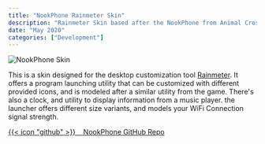 ```yaml
---
title: "NookPhone Rainmeter Skin"
description: "Rainmeter Skin based after the NookPhone from Animal Crossing New Horizons"
date: "May 2020"
categories: ["Development"]
---
```

![NookPhone Skin](nookphone.png)

This is a skin designed for the desktop customization tool [Rainmeter](https://www.rainmeter.net/). It offers a program launching utility that can be customized with different provided icons, and is modeled after a similar utility from the game. There's also a clock, and utility to display information from a music player. the launcher offers different size variants, and models your WiFi Connection signal strength.

[{{< icon "github" >}}&nbsp;&nbsp;&nbsp;&nbsp;NookPhone GitHub Repo](https://github.com/lfgberg/ACNH-NookPhone)
